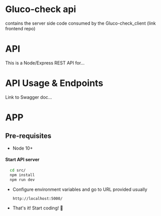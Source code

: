 # Gluco-check api

contains the server side code consumed by the Gluco-check_client (link frontend repo)

# API

This is a Node/Express REST API for...

# API Usage & Endpoints

Link to Swagger doc...

# APP

## Pre-requisites

- Node 10+

#### Start API server

```bash
  cd src/
  npm install
  npm run dev
```

- Configure environment variables and go to URL provided usually
  ```
  http://localhost:5000/
  ```
  
- That's it! Start coding! :rocket:

